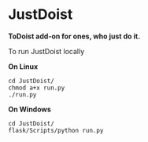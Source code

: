# JustDoist
**ToDoist add-on for ones, who just do it.**  
  
To run JustDoist locally  
  
**On Linux**  
```shell
cd JustDoist/
chmod a+x run.py
./run.py
```
  
**On Windows**
```shell
cd JustDoist/
flask/Scripts/python run.py
```
